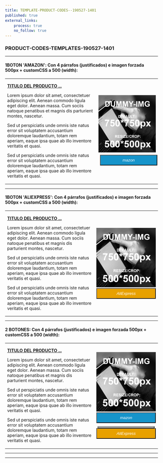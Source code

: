 ```yaml
---
title: TEMPLATE-PRODUCT-CODES--190527-1401
published: true
external_links:
    process: true
    no_follow: true
---
```


### PRODUCT-CODES-TEMPLATES-190527-1401

---

#### 1BOTON 'AMAZON': **Con 4 párrafos (justificados) e imagen forzada 500px + customCSS a 500 (width)**:

|  |  |
|:------|:-----------------------:|
| <p>[**TITULO DEL PRODUCTO ...**](#)</p><p>Lorem ipsum dolor sit amet, consectetuer adipiscing elit. Aenean commodo ligula eget dolor. Aenean massa. Cum sociis natoque penatibus et magnis dis parturient montes, nascetur.</p><p>Sed ut perspiciatis unde omnis iste natus error sit voluptatem accusantium doloremque laudantium, totam rem aperiam, eaque ipsa quae ab illo inventore veritatis et quasi.</p><p>Sed ut perspiciatis unde omnis iste natus error sit voluptatem accusantium doloremque laudantium, totam rem aperiam, eaque ipsa quae ab illo inventore veritatis et quasi.</p> | <div> ![img-500crop][dummy-pick] </div> <div> <a href="#" alt="amazon-link" target="_blank"><button type="button" style="color:#fff;background-color:#1694CA;width:100%;height:35px;margin:5px;"><i class="fa fa-amazon fa-lg">mazon</i></button></a> </div> |

---

#### 1BOTON 'ALIEXPRESS': **Con 4 párrafos (justificados) e imagen forzada 500px + customCSS a 500 (width)**:

|  |  |
|:------|:-----------------------:|
| <p>[**TITULO DEL PRODUCTO ...**](#)</p><p>Lorem ipsum dolor sit amet, consectetuer adipiscing elit. Aenean commodo ligula eget dolor. Aenean massa. Cum sociis natoque penatibus et magnis dis parturient montes, nascetur.</p><p>Sed ut perspiciatis unde omnis iste natus error sit voluptatem accusantium doloremque laudantium, totam rem aperiam, eaque ipsa quae ab illo inventore veritatis et quasi.</p><p>Sed ut perspiciatis unde omnis iste natus error sit voluptatem accusantium doloremque laudantium, totam rem aperiam, eaque ipsa quae ab illo inventore veritatis et quasi.</p> | <div> ![img-500crop][dummy-pick] </div> <div> <a href="#" alt="AlieExpress-link" target="_blank"> <button type="button" style="color:#fff;background-color:#e8a100;width:100%;height:35px;"><i class="fa fa-shopping-cart fa-lg"> AliExpress</i></button></a> </div> |

---

#### 2 BOTONES: **Con 4 párrafos (justificados) e imagen forzada 500px + customCSS a 500 (width)**:

|  |  |
|:------|:-----------------------:|
| <p>[**TITULO DEL PRODUCTO ...**](#)</p><p>Lorem ipsum dolor sit amet, consectetuer adipiscing elit. Aenean commodo ligula eget dolor. Aenean massa. Cum sociis natoque penatibus et magnis dis parturient montes, nascetur.</p><p>Sed ut perspiciatis unde omnis iste natus error sit voluptatem accusantium doloremque laudantium, totam rem aperiam, eaque ipsa quae ab illo inventore veritatis et quasi.</p><p>Sed ut perspiciatis unde omnis iste natus error sit voluptatem accusantium doloremque laudantium, totam rem aperiam, eaque ipsa quae ab illo inventore veritatis et quasi.</p> | <div> ![img-500crop][dummy-pick] </div> <div> <a href="#" alt="amazon-link" target="_blank"><button type="button" style="color:#fff;background-color:#1694CA;width:100%;height:35px;"><i class="fa fa-amazon fa-lg">mazon</i></button></a> </div> <button type="button" style="color:#transparent;background-color:transparent;opacity:0.9;width:96%;height:0px;"> <div> <a href="#" alt="AlieExpress-link" target="_blank"> <button type="button" style="color:#fff;background-color:#e8a100;width:100%;height:35px;"><i class="fa fa-shopping-cart fa-lg"> AliExpress</i></button></a> </div> |

---

<!--- EJEMPLO DE REFERENCIA A IMAGENES AL PIE DEl ARTÍCULO --->

[amzn-#]: user://pages/0#.MENU-ROOT/02.CATEGORY/imagen.png?lightbox=1024&cropResize=500,500
    
[dummy-pick]: dummy-750x750.png?lightbox=1024&cropResize=500,500
   
---